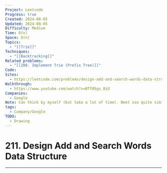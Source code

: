```yaml
---
Project: Leetcode
Progress: true
Created: 2024-08-05
Updated: 2024-08-05
Difficulty: Medium
Time: O(n)
Space: O(n)
Topics:
  - "[[Trie]]"
Techniques:
  - "[[Backtracking]]"
Related problems:
  - "[[208. Implement Trie (Prefix Tree)]]"
Code: 
Sites:
  - https://leetcode.com/problems/design-add-and-search-words-data-structure/submissions/1344717089/
Walkthrough:
  - https://www.youtube.com/watch?v=BTf05gs_8iU
Companies:
  - Google
Note: Can think by myself (but take a lot of time). Neet use quite similar thing to me.
tags:
  - Company/Google
TODO:
  - Drawing
---
```

# 211. Design Add and Search Words Data Structure
---
